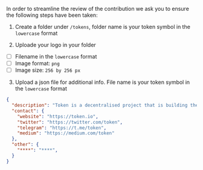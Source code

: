 In order to streamline the review of the contribution we ask you
to ensure the following steps have been taken:

1. Create a folder under `/tokens`, folder name is your token symbol in the `lowercase` format

2. Uploade your logo in your folder

- [ ] Filename in the `lowercase` format
- [ ] Image format: `png`
- [ ] Image size: `256 by 256 px`

3. Upload a json file for additional info. File name is your token symbol in the `lowercase` format

```json
{
  "description": "Token is a decentralised project that is building the future of payments",
  "contact": {
    "website": "https://token.io",
    "twitter": "https://twitter.com/token",
    "telegram": "https://t.me/token",
    "medium": "https://medium.com/token"
  },
  "other": {
    "****": "****",
  }
}
```